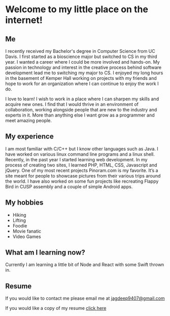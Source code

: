 # Welcome to my little place on the internet!
## Me
I recently received my Bachelor's degree in Computer Science from UC Davis. I first started as a bioscience major but switched to CS in my third year. I wanted a career where I could be more involved and hands-on. My passion in technology and interest in the creative process behind software development lead me to switching my major to CS. I enjoyed my long hours in the basement of Kemper Hall working on projects with my friends and hope to work for an organization where I can continue to enjoy the work I do.

I love to learn! I wish to work in a place where I can sharpen my skills and acquire new ones. I find that I would thrive in an environment of collaboration, working alongside people that are new to the industry and experts in it. More than anything else I want grow as a programmer and meet amazing people.

## My experience
I am most familiar with C/C++ but I know other languages such as Java. I have worked on various linux command line programs and a linux shell. Recently, in the past year I started learning web development. In my process of creating two sites, I learned PHP, HTML, CSS, Javascript and jQuery. One of my most recent projects Pinoram.com is my favorite. It’s a site meant for people to showcase pictures from their various trips around the world. I have also worked on some fun projects like recreating Flappy Bird in CUSP assembly and a couple of simple Android apps.

## My hobbies
- Hiking
- Lifting
- Foodie
- Movie fanatic
- Video Games

## What am I learning now? 
Currently I am learning a little bit of Node and React with some Swift thrown in.

## Resume
If you would like to contact me please email me at jagdeep9407@gmail.com

If you would like a copy of my resume [click here](https://drive.google.com/file/d/0BzyHoNNNRuZjTDU0V05tZzY4MTg/view?usp=sharing)
